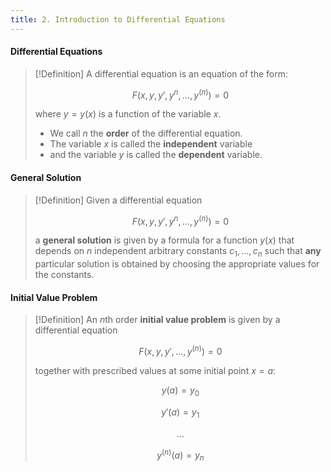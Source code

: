 ```yaml
---
title: 2. Introduction to Differential Equations
---
```


#### Differential Equations
>[!Definition]
>A differential equation is an equation of the form:
>
>$$F(x,y,y',y^n, \dots, y^{(n)}) = 0$$
>
>where $y=y(x)$ is a function of the variable $x$.
>
>- We call $n$ the **order** of the differential equation.
>- The variable $x$ is called the **independent** variable
>- and the variable $y$ is called the **dependent** variable.

#### General Solution
>[!Definition]
>Given a differential equation
>
>$$F(x,y,y',y^n, \dots, y^{(n)})=0$$
>
>a **general solution** is given by a formula for a function $y(x)$ that depends on $n$ independent arbitrary constants $c_{1}, \dots, c_{n}$ such that **any** particular solution is obtained by choosing the appropriate values for the constants.

#### Initial Value Problem
>[!Definition]
>An *n*th order **initial value problem** is given by a differential equation
>
>$$F(x,y,y', \dots, y^{(n)})=0$$
>
>together with prescribed values at some initial point $x=a$:
>
>$$y(a)=y_{0}$$
>
>$$y'(a)=y_{1}$$
>
>$$\dots$$
>
>$$y^{(n)}(a)=y_{n}$$

